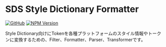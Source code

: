 # SDS Style Dictionary Formatter

[![GitHub](https://img.shields.io/github/license/serendie/serendie)](https://github.com/serendie/serendie/blob/main/LICENSE)
[![NPM Version](https://img.shields.io/npm/v/%40serendie%2Fdesign-token)](https://www.npmjs.com/package/@serendie/design-token)

Style Dictionary向けにTokenを各種プラットフォームのスタイル情報やトークンに変換するための、Filter、Formatter、Parser、Transformerです。

